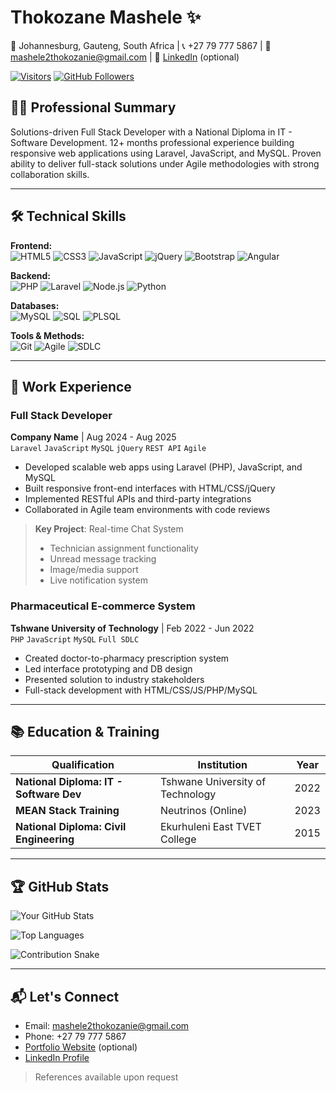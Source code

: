 # Thokozane Mashele ✨
📍 Johannesburg, Gauteng, South Africa | 
📞 +27 79 777 5867 | 
📧 [mashele2thokozanie@gmail.com](mailto:mashele2thokozanie@gmail.com) |
💼 [LinkedIn](https://www.linkedin.com/in/thokozane-mashele/) (optional)

[![Visitors](https://komarev.com/ghpvc/?username=yourusername&label=Profile%20Views&color=0e75b6&style=flat)](https://github.com/yourusername)
[![GitHub Followers](https://img.shields.io/github/followers/yourusername?label=Follow&style=social)](https://github.com/yourusername)

## 👨‍💻 Professional Summary
Solutions-driven Full Stack Developer with a National Diploma in IT - Software Development. 12+ months professional experience building responsive web applications using Laravel, JavaScript, and MySQL. Proven ability to deliver full-stack solutions under Agile methodologies with strong collaboration skills.

---

## 🛠️ Technical Skills

**Frontend:**  
![HTML5](https://img.shields.io/badge/-HTML5-E34F26?logo=html5&logoColor=white)
![CSS3](https://img.shields.io/badge/-CSS3-1572B6?logo=css3&logoColor=white)
![JavaScript](https://img.shields.io/badge/-JavaScript-F7DF1E?logo=javascript&logoColor=black)
![jQuery](https://img.shields.io/badge/-jQuery-0769AD?logo=jquery&logoColor=white)
![Bootstrap](https://img.shields.io/badge/-Bootstrap-7952B3?logo=bootstrap&logoColor=white)
![Angular](https://img.shields.io/badge/-Angular-DD0031?logo=angular&logoColor=white)

**Backend:**  
![PHP](https://img.shields.io/badge/-PHP-777BB4?logo=php&logoColor=white)
![Laravel](https://img.shields.io/badge/-Laravel-FF2D20?logo=laravel&logoColor=white)
![Node.js](https://img.shields.io/badge/-Node.js-339933?logo=node.js&logoColor=white)
![Python](https://img.shields.io/badge/-Python-3776AB?logo=python&logoColor=white)

**Databases:**  
![MySQL](https://img.shields.io/badge/-MySQL-4479A1?logo=mysql&logoColor=white)
![SQL](https://img.shields.io/badge/-SQL-003B57?logo=postgresql&logoColor=white)
![PLSQL](https://img.shields.io/badge/-PLSQL-F80000?logo=oracle&logoColor=white)

**Tools & Methods:**  
![Git](https://img.shields.io/badge/-Git-F05032?logo=git&logoColor=white)
![Agile](https://img.shields.io/badge/-Agile-009688?logo=agile&logoColor=white)
![SDLC](https://img.shields.io/badge/-SDLC-2496ED?logo=databricks&logoColor=white)

---

## 💼 Work Experience

### **Full Stack Developer**  
**Company Name** | Aug 2024 - Aug 2025  
`Laravel` `JavaScript` `MySQL` `jQuery` `REST API` `Agile`
- Developed scalable web apps using Laravel (PHP), JavaScript, and MySQL
- Built responsive front-end interfaces with HTML/CSS/jQuery
- Implemented RESTful APIs and third-party integrations
- Collaborated in Agile team environments with code reviews

> **Key Project**: Real-time Chat System  
> - Technician assignment functionality  
> - Unread message tracking  
> - Image/media support  
> - Live notification system

### **Pharmaceutical E-commerce System**  
**Tshwane University of Technology** | Feb 2022 - Jun 2022  
`PHP` `JavaScript` `MySQL` `Full SDLC`
- Created doctor-to-pharmacy prescription system
- Led interface prototyping and DB design
- Presented solution to industry stakeholders
- Full-stack development with HTML/CSS/JS/PHP/MySQL

---

## 📚 Education & Training

| Qualification | Institution | Year |
|--------------|-------------|------|
| **National Diploma: IT - Software Dev** | Tshwane University of Technology | 2022 |
| **MEAN Stack Training** | Neutrinos (Online) | 2023 |
| **National Diploma: Civil Engineering** | Ekurhuleni East TVET College | 2015 |

---

## 🏆 GitHub Stats

![Your GitHub Stats](https://github-readme-stats.vercel.app/api?username=yourusername&show_icons=true&theme=radical&hide_border=true)

![Top Languages](https://github-readme-stats.vercel.app/api/top-langs/?username=yourusername&layout=compact&theme=radical&hide_border=true)

![Contribution Snake](https://github.com/yourusername/yourusername/blob/output/github-contribution-grid-snake.svg)

---

## 📬 Let's Connect
- Email: [mashele2thokozanie@gmail.com](mailto:mashele2thokozanie@gmail.com)
- Phone: +27 79 777 5867
- [Portfolio Website](https://yourportfolio.com) (optional)
- [LinkedIn Profile](https://linkedin.com/in/yourprofile)

> References available upon request
